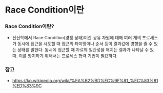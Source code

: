 # Race Condition이란

### Race Condition이란?
- 전산학에서 Race Condition(경쟁 상태)이란 공유 자원에 대해 여러 개의 프로세스가 동시에 접근을 시도할 때 접근의 타이밍이나 순서 등이 결과값에 영향을 줄 수 있는 상태를 말한다. 동시에 접근할 때 자료의 일관성을 해치는 결과가 나타날 수 있따. 이를 방지하기 위해서는 프로세스 협력 기법이 필요하다.

### 참고
- https://ko.wikipedia.org/wiki/%EA%B2%BD%EC%9F%81_%EC%83%81%ED%83%9C